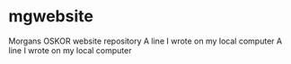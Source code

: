 # mgwebsite
Morgans OSKOR website repository 
A line I wrote on my local computer
A line I wrote on my local computer 
